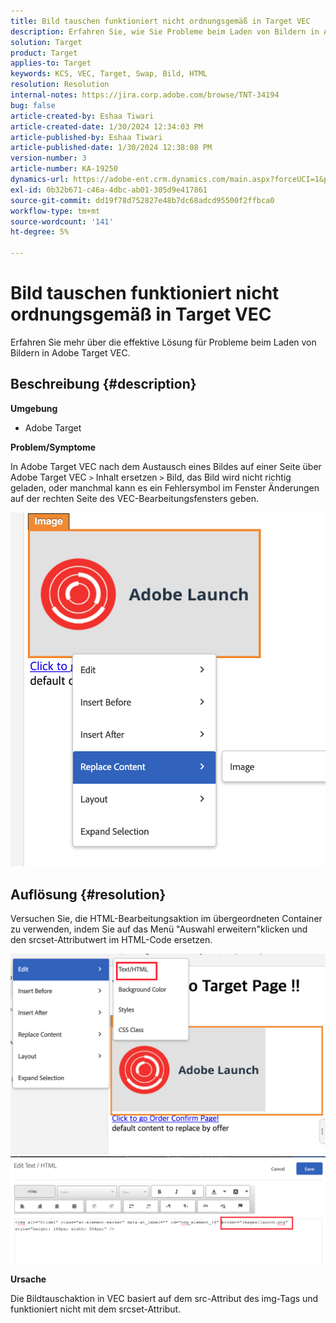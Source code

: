 ```yaml
---
title: Bild tauschen funktioniert nicht ordnungsgemäß in Target VEC
description: Erfahren Sie, wie Sie Probleme beim Laden von Bildern in Adobe Target VEC beheben können.
solution: Target
product: Target
applies-to: Target
keywords: KCS, VEC, Target, Swap, Bild, HTML
resolution: Resolution
internal-notes: https://jira.corp.adobe.com/browse/TNT-34194
bug: false
article-created-by: Eshaa Tiwari
article-created-date: 1/30/2024 12:34:03 PM
article-published-by: Eshaa Tiwari
article-published-date: 1/30/2024 12:38:08 PM
version-number: 3
article-number: KA-19250
dynamics-url: https://adobe-ent.crm.dynamics.com/main.aspx?forceUCI=1&pagetype=entityrecord&etn=knowledgearticle&id=7183e6d5-6bbf-ee11-9079-6045bd006268
exl-id: 0b32b671-c46a-4dbc-ab01-305d9e417861
source-git-commit: dd19f78d752827e48b7dc68adcd95500f2ffbca0
workflow-type: tm+mt
source-wordcount: '141'
ht-degree: 5%

---
```


# Bild tauschen funktioniert nicht ordnungsgemäß in Target VEC


Erfahren Sie mehr über die effektive Lösung für Probleme beim Laden von Bildern in Adobe Target VEC.

## Beschreibung {#description}


<b>Umgebung</b>

- Adobe Target

<b>Problem/Symptome</b>

In Adobe Target VEC nach dem Austausch eines Bildes auf einer Seite über Adobe Target VEC `>`  Inhalt ersetzen `>`  Bild, das Bild wird nicht richtig geladen, oder manchmal kann es ein Fehlersymbol im Fenster Änderungen auf der rechten Seite des VEC-Bearbeitungsfensters geben.

![](assets/___7283e6d5-6bbf-ee11-9079-6045bd006268___.png)




## Auflösung {#resolution}




Versuchen Sie, die HTML-Bearbeitungsaktion im übergeordneten Container zu verwenden, indem Sie auf das Menü &quot;Auswahl erweitern&quot;klicken und den srcset-Attributwert im HTML-Code ersetzen.



![](assets/0776b561-36c2-ec11-983e-0022480ab970.png)![](assets/e63bb087-36c2-ec11-983e-0022480ab970.png)



<b>Ursache</b>



Die Bildtauschaktion in VEC basiert auf dem src-Attribut des img-Tags und funktioniert nicht mit dem srcset-Attribut.
